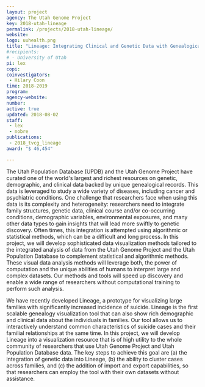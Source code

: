 ```yaml
---
layout: project
agency: The Utah Genome Project
key: 2018-utah-lineage
permalink: /projects/2018-utah-lineage/
website:
logo: uuhealth.png
title: "Lineage: Integrating Clinical and Genetic Data with Genealogical Records"
#recipients:
# - University of Utah 
pi: lex
copi:
coinvestigators:
 - Hilary Coon
time: 2018-2019
program: 
agency-website:
number: 
active: true
updated: 2018-08-02
staff:
 - lex
 - nobre
publications:
 - 2018_tvcg_lineage
award: "$ 46,454" 

---
```


The Utah Population Database (UPDB) and the Utah Genome Project have curated one of the world's largest and richest resources on genetic, demographic, and clinical data backed by unique genealogical records. This data is leveraged to study a wide variety of diseases, including cancer and psychiatric conditions. One challenge that researchers face when using this data is its complexity and heterogeneity: researchers need to integrate family structures, genetic data, clinical course and/or co-occurring conditions, demographic variables, environmental exposures, and many other data types to gain insights that will lead more swiftly to genetic discovery. Often times, this integration is attempted using algorithmic or statistical methods, which can be a difficult and long process. In this project, we will develop sophisticated data visualization methods tailored to the integrated analysis of data from the Utah Genome Project and the Utah Population Database to complement statistical and algorithmic methods. These visual data analysis methods will leverage both, the power of computation and the unique abilities of humans to interpret large and complex datasets. Our methods and tools will speed up discovery and enable a wide range of researchers without computational training to perform such analysis.

We have recently developed Lineage, a prototype for visualizing large families with significantly increased incidence of suicide. Lineage is the first scalable genealogy visualization tool that can also show rich demographic and clinical data about the individuals in families. Our tool allows us to interactively understand common characteristics of suicide cases and their familial relationships at the same time. In this project, we will develop Lineage into a visualization resource that is of high utility to the whole community of researchers that use Utah Genome Project and Utah Population Database data. The key steps to achieve this goal are (a) the integration of genetic data into Lineage, (b) the ability to cluster cases across families, and (c) the addition of import and export capabilities, so that researchers can employ the tool with their own datasets without assistance. 